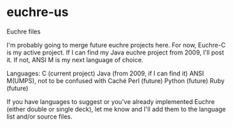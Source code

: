 # euchre-us
Euchre files


I'm probably going to merge future euchre projects here. For now, Euchre-C is my active project.  If I can find my Java euchre project from 2009, I'll post it.  If not, ANSI M is my next language of choice.

Languages:
C (current project)
Java (from 2009, if I can find it)
ANSI M(UMPS), not to be confused with Caché
Perl (future)
Python (future)
Ruby (future)

If you have languages to suggest or you've already implemented Euchre (either double or single deck), let me know and I'll add them to the language list and/or source files.
